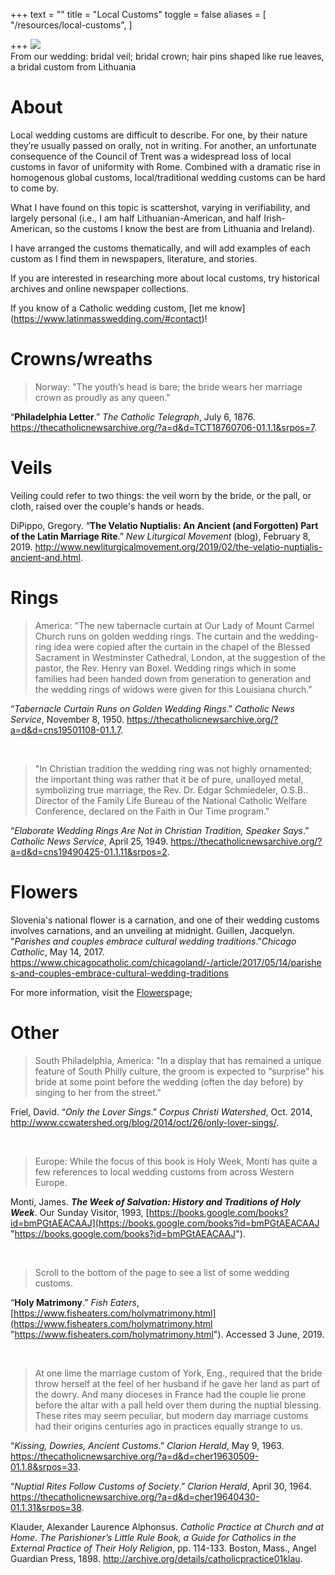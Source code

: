 +++
text = ""
title = "Local Customs"
toggle = false
aliases = [
    "/resources/local-customs",
]

+++
![](/uploads/08740007-min.JPG)  
From our wedding: bridal veil; bridal crown; hair pins shaped like rue leaves, a bridal custom from Lithuania

# About

Local wedding customs are difficult to describe. For one, by their nature they’re usually passed on orally, not in writing. For another, an unfortunate consequence of the Council of Trent was a widespread loss of local customs in favor of uniformity with Rome. Combined with a dramatic rise in homogenous global customs, local/traditional wedding customs can be hard to come by.

What I have found on this topic is scattershot, varying in verifiability, and largely personal (i.e., I am half Lithuanian-American, and half Irish-American, so the customs I know the best are from Lithuania and Ireland).

I have arranged the customs thematically, and will add examples of each custom as I find them in newspapers, literature, and stories.

If you are interested in researching more about local customs, try historical archives and online newspaper collections.

If you know of a Catholic wedding custom, [let me know] (https://www.latinmasswedding.com/#contact)!

# Crowns/wreaths

> Norway: "The youth’s head is bare; the bride wears her marriage crown as proudly as any queen."

“**Philadelphia Letter**.” _The Catholic Telegraph_, July 6, 1876. https://thecatholicnewsarchive.org/?a=d&d=TCT18760706-01.1.1&srpos=7.

# Veils

Veiling could refer to two things: the veil worn by the bride, or the pall, or cloth, raised over the couple's hands or heads.

DiPippo, Gregory. “**The Velatio Nuptialis: An Ancient (and Forgotten) Part of the Latin Marriage Rite**.” _New Liturgical Movement_ (blog), February 8, 2019. http://www.newliturgicalmovement.org/2019/02/the-velatio-nuptialis-ancient-and.html.

# Rings

> America: "The new tabernacle curtain at Our Lady of Mount Carmel Church runs on golden wedding rings. The curtain and the wedding-ring idea were copied after the curtain in the chapel of the Blessed Sacrament in Westminster Cathedral, London, at the suggestion of the pastor, the Rev. Henry van Boxel. Wedding rings which in some families had been handed down from generation to generation and the wedding rings of widows were given for this Louisiana church."

“*Tabernacle Curtain Runs on Golden Wedding Rings*.” _Catholic News Service_, November 8, 1950. https://thecatholicnewsarchive.org/?a=d&d=cns19501108-01.1.7.

<br>

> "In Christian tradition the wedding ring was not highly ornamented; the important thing was rather that it be of pure, unalloyed metal, symbolizing true marriage, the Rev. Dr. Edgar Schmiedeler, O.S.B.. Director of the Family Life Bureau of the National Catholic Welfare Conference, declared on the Faith in Our Time program."

“*Elaborate Wedding Rings Are Not in Christian Tradition, Speaker Says*.” _Catholic News Service_, April 25, 1949. https://thecatholicnewsarchive.org/?a=d&d=cns19490425-01.1.11&srpos=2.

# Flowers

Slovenia's national flower is a carnation, and one of their wedding customs involves carnations, and an unveiling at midnight. 
Guillen, Jacquelyn. "*Parishes and couples embrace cultural wedding traditions*."_Chicago Catholic_, May 14, 2017. https://www.chicagocatholic.com/chicagoland/-/article/2017/05/14/parishes-and-couples-embrace-cultural-wedding-traditions

For more information, visit the [Flowers](https://www.latinmasswedding.com/resources/flowers/)page;

# Other

> South Philadelphia, America: "In a display that has remained a unique feature of South Philly culture, the groom is expected to “surprise” his bride at some point before the wedding (often the day before) by singing to her from the street."

Friel, David. “*Only the Lover Sings*.” _Corpus Christi Watershed_, Oct. 2014, http://www.ccwatershed.org/blog/2014/oct/26/only-lover-sings/.

<br>

> Europe: While the focus of this book is Holy Week, Monti has quite a few references to local wedding customs from across Western Europe.

Monti, James. **_The Week of Salvation: History and Traditions of Holy Week_**. Our Sunday Visitor, 1993, [https://books.google.com/books?id=bmPGtAEACAAJ](https://books.google.com/books?id=bmPGtAEACAAJ "https://books.google.com/books?id=bmPGtAEACAAJ").

<br>

> Scroll to the bottom of the page to see a list of some wedding customs.

“**Holy Matrimony**.” _Fish Eaters_, [https://www.fisheaters.com/holymatrimony.html](https://www.fisheaters.com/holymatrimony.html "https://www.fisheaters.com/holymatrimony.html"). Accessed 3 June, 2019.

<br>

> At one lime the marriage custom of York, Eng., required that the bride throw herself at the feel of her husband if he gave her land as part of the dowry. And many dioceses in France had the couple lie prone before the altar with a pall held over them during the nuptial blessing. These rites may seem peculiar, but modern day marriage customs had their origins centuries ago in practices equally strange to us.

“*Kissing, Dowries, Ancient Customs*.” _Clarion Herald_, May 9, 1963. https://thecatholicnewsarchive.org/?a=d&d=cher19630509-01.1.8&srpos=33.

“*Nuptial Rites Follow Customs of Society*.” _Clarion Herald_, April 30, 1964. https://thecatholicnewsarchive.org/?a=d&d=cher19640430-01.1.31&srpos=38.

Klauder, Alexander Laurence Alphonsus. *_Catholic Practice at Church and at Home. The Parishioner’s Little Rule Book, a Guide for Catholics in the External Practice of Their Holy Religion_*, pp. 114-133. Boston, Mass., Angel Guardian Press, 1898. http://archive.org/details/catholicpractice01klau.
